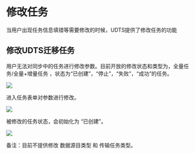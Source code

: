 

# 修改任务

当用户出现任务信息填错等需要修改的时候，UDTS提供了修改任务的功能

## 修改UDTS迁移任务

用户无法对同步中的任务进行修改参数。目前开放的修改状态和类型为，全量任务/全量+增量任务 ，状态为“已创建”，“停止”，“失败”，“成功”的任务。

![](http://antman-docs.cn-bj.ufileos.com/update001.png)


进入任务表单对参数进行修改。

![](http://antman-docs.cn-bj.ufileos.com/update002.png)

被修改的任务状态，会初始化为 “已创建”。

![](http://antman-docs.cn-bj.ufileos.com/update003.png)

备注：目前不提供修改 数据源目类型 和 传输任务类型。
